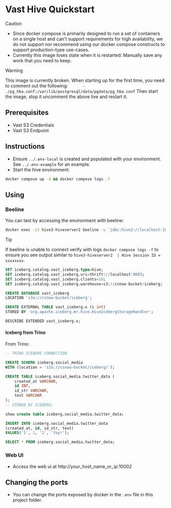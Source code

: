 # Vast Hive Quickstart


> [!CAUTION]
> - Since docker compose is primarily designed to run a set of containers on a single host and can't support requirements for high availability, we do not support nor recommend using our docker compose constructs to support production-type use-cases.
> - Currently this image loses state when it is restarted.  Manually save any work that you need to keep.

> [!WARNING]
> This image is currently broken.  When starting up for the first time, you need to comment out the following:
> `      - ./pg_hba.conf:/var/lib/postgresql/data/pgdata/pg_hba.conf`
> Then start the image, stop it uncomment the above live and restart it.

## Prerequisites

- Vast S3 Credentials
- Vast S3 Endpoint

## Instructions

- Ensure `../.env-local` is created and populated with your environment.  See `../.env-example` for an example.
- Start the hive environment:

```bash
docker compose up -d && docker compose logs -f
```

## Using

### Beeline

You can test by accessing the environment with beeline:

```bash
docker exec -it hive3-hiveserver2 beeline -u 'jdbc:hive2://localhost:10000/'
```

> [!TIP]
> If beeline is unable to connect verify with logs `docker compose logs -f` to ensure you see output similar to `hive3-hiveserver2  | Hive Session ID = xxxxxxxx`.


```sql
SET iceberg.catalog.vast_iceberg.type=hive;
SET iceberg.catalog.vast_iceberg.uri=thrift://localhost:9083;
SET iceberg.catalog.vast_iceberg.clients=10;
SET iceberg.catalog.vast_iceberg.warehouse=s3://csnow-bucket/iceberg;

CREATE DATABASE vast_iceberg
LOCATION 's3a://csnow-bucket/iceberg';

CREATE EXTERNAL TABLE vast_iceberg.x (i int)
STORED BY 'org.apache.iceberg.mr.hive.HiveIcebergStorageHandler';

DESCRIBE EXTENDED vast_iceberg.x;
```


#### Iceberg from Trino

From Trino:

```sql
-- TRINO ICEBERG CONNECTION

CREATE SCHEMA iceberg.social_media
WITH (location = 's3a://csnow-bucket/iceberg/');

CREATE TABLE iceberg.social_media.twitter_data (
    created_at VARCHAR,
    id INT,
    id_str VARCHAR,
    text VARCHAR
);
-- STORED BY ICEBERG;

show create table iceberg.social_media.twitter_data;

INSERT INTO iceberg.social_media.twitter_data
(created_at, id, id_str, text)
VALUES('1', 1, '1', 'Yay!');

SELECT * FROM iceberg.social_media.twitter_data;
```

### Web UI

- Access the web ui at http://your_host_name_or_ip:10002

## Changing the ports

- You can change the ports exposed by docker in the `.env` file in this project folder.
